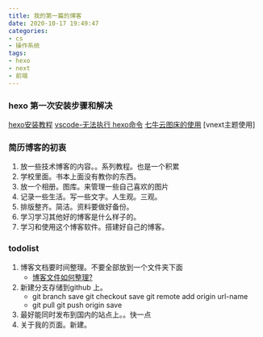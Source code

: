 ```yaml
---
title: 我的第一篇的博客
date: 2020-10-17 19:49:47
categories: 
- cs
- 操作系统
tags:
- hexo
- next
- 前端
---
```


### hexo 第一次安装步骤和解决

[hexo安装教程](https://zhuanlan.zhihu.com/p/26625249)
[vscode-无法执行 hexo命令](https://blog.csdn.net/Dan_Xiao_Hui/article/details/107480800)
[七牛云图床的使用](https://www.cnblogs.com/ssgeek/p/10854839.html)
[vnext主题使用]


### 简历博客的初衷
1. 放一些技术博客的内容。。系列教程。也是一个积累
2. 学校里面。书本上面没有教你的东西。
3. 放一个相册。图库。来管理一些自己喜欢的图片
4. 记录一些生活。写一些文字。人生观。三观。
5. 排版整齐。简洁。资料要做好备份。
6. 学习学习其他好的博客是什么样子的。
7. 学习和使用这个博客软件。搭建好自己的博客。
<!--more-->
### todolist
1. 博客文档要时间整理。不要全部放到一个文件夹下面
    - [博客文件如何整理?](https://blog.csdn.net/maosidiaoxian/article/details/85220394)
2. 新建分支存储到github 上。
    - git branch save  git checkout save git remote add origin url-name
    - git pull git push origin save 
3. 最好能同时发布到国内的站点上。。快一点
4. 关于我的页面。新建。